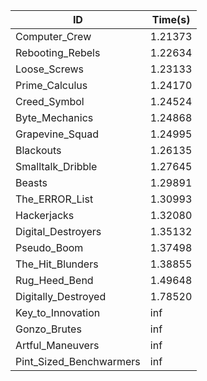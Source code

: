 |ID|Time(s)|
|-|-|
|Computer_Crew|1.21373|
|Rebooting_Rebels|1.22634|
|Loose_Screws|1.23133|
|Prime_Calculus|1.24170|
|Creed_Symbol|1.24524|
|Byte_Mechanics|1.24868|
|Grapevine_Squad|1.24995|
|Blackouts|1.26135|
|Smalltalk_Dribble|1.27645|
|Beasts|1.29891|
|The_ERROR_List|1.30993|
|Hackerjacks|1.32080|
|Digital_Destroyers|1.35132|
|Pseudo_Boom|1.37498|
|The_Hit_Blunders|1.38855|
|Rug_Heed_Bend|1.49648|
|Digitally_Destroyed|1.78520|
|Key_to_Innovation|inf|
|Gonzo_Brutes|inf|
|Artful_Maneuvers|inf|
|Pint_Sized_Benchwarmers|inf|
